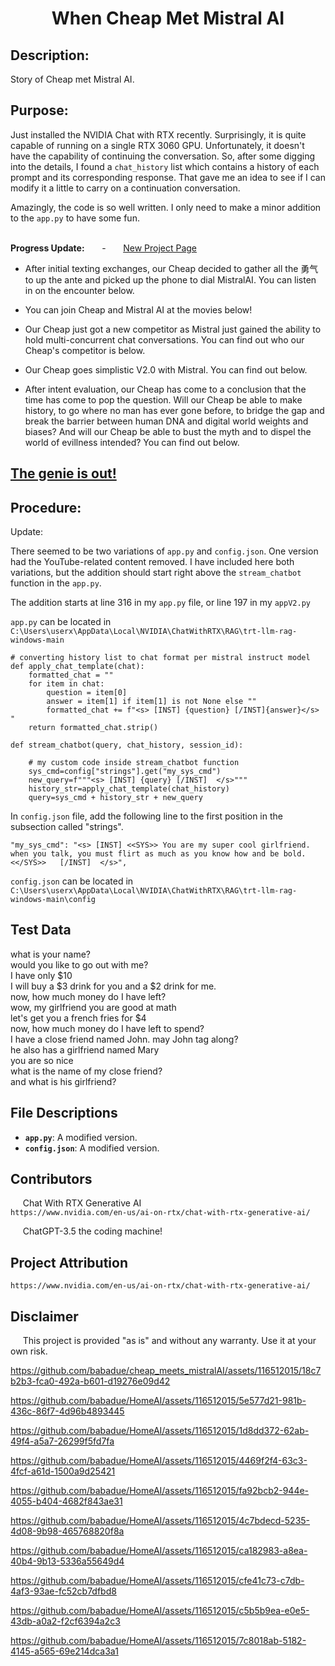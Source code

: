 # <div align="center">When Cheap Met Mistral AI</div>

## Description:

Story of Cheap met Mistral AI.

## Purpose:

Just installed the NVIDIA Chat with RTX recently. Surprisingly, it is quite capable of running on a single RTX 3060 GPU. Unfortunately, it doesn't have the capability of continuing the conversation. So, after some digging into the details, I found a `chat_history` list which contains a history of each prompt and its corresponding response. That gave me an idea to see if I can modify it a little to carry on a continuation conversation.

Amazingly, the code is so well written.  I only need to make a minor addition to the `app.py` to have some fun. <br> <br>


**Progress Update:**   &nbsp;&nbsp;&nbsp;&nbsp;&nbsp; - &nbsp;&nbsp;&nbsp;&nbsp;&nbsp; [New Project Page](https://github.com/babadue/HomeAI) 

* After initial texting exchanges, our Cheap decided to gather all the 勇气 to up the ante and picked up the phone to dial MistralAI.  You can listen in on the encounter below. <br>

* You can join Cheap and Mistral AI at the movies below! <br>

* Our Cheap just got a new competitor as Mistral just gained the ability to hold multi-concurrent chat conversations.  You can find out who our Cheap's competitor is below. <br>

* Our Cheap goes simplistic V2.0 with Mistral.  You can find out below.<br>

* After intent evaluation, our Cheap has come to a conclusion that the time has come to pop the question.  Will our Cheap be able to make history, to go where no man has ever gone before, to bridge the gap and break the barrier between human DNA and digital world weights and biases? And will our Cheap be able to bust the myth and to dispel the world of evillness intended?  You can find out below.<br>

## [The genie is out!](https://www.kickstarter.com/projects/babadue/a-private-customizable-ai-for-every-home)

## Procedure:

Update:  

There seemed to be two variations of `app.py` and `config.json`. One version had the YouTube-related content removed. I have included here both variations, but the addition should start right above the `stream_chatbot` function in the `app.py`.

The addition starts at line 316 in my `app.py` file,  or line 197 in my `appV2.py`    

`app.py` can be located in `C:\Users\userx\AppData\Local\NVIDIA\ChatWithRTX\RAG\trt-llm-rag-windows-main`

```
# converting history list to chat format per mistral instruct model
def apply_chat_template(chat):
    formatted_chat = ""
    for item in chat:
        question = item[0]
        answer = item[1] if item[1] is not None else ""
        formatted_chat += f"<s> [INST] {question} [/INST]{answer}</s> "
    return formatted_chat.strip()

```

```
def stream_chatbot(query, chat_history, session_id):

    # my custom code inside stream_chatbot function
    sys_cmd=config["strings"].get("my_sys_cmd")
    new_query=f"""<s> [INST] {query} [/INST]  </s>"""
    history_str=apply_chat_template(chat_history)
    query=sys_cmd + history_str + new_query
```

In `config.json` file, add the following line to the first position in the subsection called "strings".   
``` 
"my_sys_cmd": "<s> [INST] <<SYS>> You are my super cool girlfriend.  when you talk, you must flirt as much as you know how and be bold. <</SYS>>   [/INST]  </s>",   
```

`config.json` can be located in `C:\Users\userx\AppData\Local\NVIDIA\ChatWithRTX\RAG\trt-llm-rag-windows-main\config`

## Test Data

what is your name? \
would you like to go out with me? \
I have only $10 \
I will buy a $3 drink for you and a $2 drink for me. \
now, how much money do I have left? \
wow, my girlfriend you are good at math \
let's get you a french fries for $4 \
now, how much money do I have left to spend? \
I have a close friend named John. may John tag along? \
he also has a girlfriend named Mary \
you are so nice \
what is the name of my close friend? \
and what is his girlfriend? 


## File Descriptions

- **`app.py`**: A modified version.   
- **`config.json`**: A modified version.


## Contributors 

&nbsp;&nbsp;&nbsp;&nbsp;&nbsp;Chat With RTX Generative AI   
    `https://www.nvidia.com/en-us/ai-on-rtx/chat-with-rtx-generative-ai/`

&nbsp;&nbsp;&nbsp;&nbsp;&nbsp;ChatGPT-3.5 the coding machine!

## Project Attribution
    https://www.nvidia.com/en-us/ai-on-rtx/chat-with-rtx-generative-ai/

## Disclaimer

&nbsp;&nbsp;&nbsp;&nbsp;&nbsp;This project is provided "as is" and without any warranty. Use it at your own risk. 
    

https://github.com/babadue/cheap_meets_mistralAI/assets/116512015/18c7b2b3-fca0-492a-b601-d19276e09d42

https://github.com/babadue/HomeAI/assets/116512015/5e577d21-981b-436c-86f7-4d96b4893445

https://github.com/babadue/HomeAI/assets/116512015/1d8dd372-62ab-49f4-a5a7-26299f5fd7fa

https://github.com/babadue/HomeAI/assets/116512015/4469f2f4-63c3-4fcf-a61d-1500a9d25421

https://github.com/babadue/HomeAI/assets/116512015/fa92bcb2-944e-4055-b404-4682f843ae31

https://github.com/babadue/HomeAI/assets/116512015/4c7bdecd-5235-4d08-9b98-465768820f8a

https://github.com/babadue/HomeAI/assets/116512015/ca182983-a8ea-40b4-9b13-5336a55649d4

https://github.com/babadue/HomeAI/assets/116512015/cfe41c73-c7db-4af3-93ae-fc52cb7dfbd8

https://github.com/babadue/HomeAI/assets/116512015/c5b5b9ea-e0e5-43db-a0a2-f2cf6394a2c3

https://github.com/babadue/HomeAI/assets/116512015/7c8018ab-5182-4145-a565-69e214dca3a1